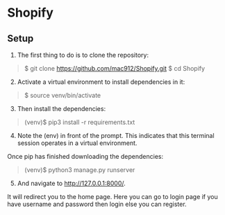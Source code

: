 # Shopify

## Setup

1. The first thing to do is to clone the repository:
> $ git clone https://github.com/mac912/Shopify.git
> $ cd Shopify

2. Activate a virtual environment to install dependencies in it:
> $ source venv/bin/activate

3. Then install the dependencies:
> (venv)$ pip3 install -r requirements.txt

4. Note the (env) in front of the prompt. This indicates that this terminal session operates in a virtual environment.

Once pip has finished downloading the dependencies:
> (venv)$ python3 manage.py runserver

5. And navigate to http://127.0.0.1:8000/.

It will redirect you to the home page. Here you can go to login page if you have username and password then login else you can register.
